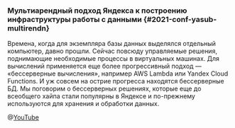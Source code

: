### Мультиарендный подход Яндекса к построению инфраструктуры работы с данными {#2021-conf-yasub-multirendn}
Времена, когда для экземпляра базы данных выделялся отдельный компьютер, давно прошли. Сейчас повсюду управляемые решения, поднимающие необходимые процессы в виртуальных машинах. Для вычислений применяется еще более прогрессивный подход — «бессерверные вычисления», например AWS Lambda или Yandex Cloud Functions. И уж совсем на острие прогресса находятся бессерверные БД. Мы поговорим о бессерверных решениях, которые еще до всеобщего хайпа стали популярны в Яндексе и по-прежнему используются для хранения и обработки данных.

@[YouTube](https://www.youtube.com/watch?v=35Q2338ywEw&t=4282s)